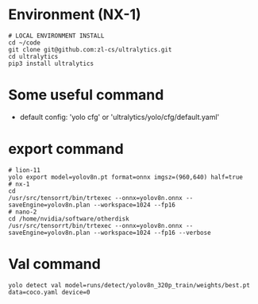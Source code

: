 # Environment (NX-1)
```
# LOCAL ENVIRONMENT INSTALL
cd ~/code
git clone git@github.com:zl-cs/ultralytics.git
cd ultralytics
pip3 install ultralytics
```
# Some useful command
- default config: 'yolo cfg' or 'ultralytics/yolo/cfg/default.yaml'

# export command
```
# lion-11
yolo export model=yolov8n.pt format=onnx imgsz=(960,640) half=true 
# nx-1
cd 
/usr/src/tensorrt/bin/trtexec --onnx=yolov8n.onnx --saveEngine=yolov8n.plan --workspace=1024 --fp16
# nano-2
cd /home/nvidia/software/otherdisk
/usr/src/tensorrt/bin/trtexec --onnx=yolov8n.onnx --saveEngine=yolov8n.plan --workspace=1024 --fp16 --verbose
``` 

# Val command
```
yolo detect val model=runs/detect/yolov8n_320p_train/weights/best.pt data=coco.yaml device=0
```